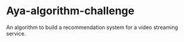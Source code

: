 # Aya-algorithm-challenge
An algorithm to build a recommendation system for a video streaming service. 
